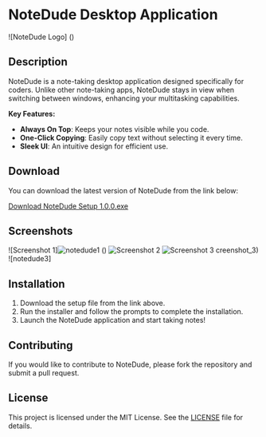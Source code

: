 # NoteDude Desktop Application

![NoteDude Logo] ()<!-- Replace with the path to your logo image -->

## Description

NoteDude is a note-taking desktop application designed specifically for coders. Unlike other note-taking apps, NoteDude stays in view when switching between windows, enhancing your multitasking capabilities. 

**Key Features:**
- **Always On Top**: Keeps your notes visible while you code.
- **One-Click Copying**: Easily copy text without selecting it every time.
- **Sleek UI**: An intuitive design for efficient use.

## Download

You can download the latest version of NoteDude from the link below:

[Download NoteDude Setup 1.0.0.exe](https://github.com/CodeWithVaruag/NoteDude/raw/main/NoteDude%20Setup%201.0.0.exe)

## Screenshots

![Screenshot 1]![notedude1](https://github.com/user-attachments/assets/f5f58141-c87b-4b4d-b79e-0bc1a12f92fd)
() <!-- Replace with the path to your screenshot -->
![Screenshot 2](https://github.com/user-attachments/assets/53602bf4-8268-48ce-a66a-0dfa77b880ea) <!-- Replace with the path to your screenshot -->
![Screenshot 3](https://github.com/user-attachments/assets/320df069-4ef2-43e6-88f6-188414621b1c)
creenshot_3) <!-- Replace with the path to your screenshot -->
![notedude3]

## Installation

1. Download the setup file from the link above.
2. Run the installer and follow the prompts to complete the installation.
3. Launch the NoteDude application and start taking notes!

## Contributing

If you would like to contribute to NoteDude, please fork the repository and submit a pull request. 

## License

This project is licensed under the MIT License. See the [LICENSE](LICENSE) file for details.
